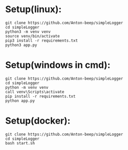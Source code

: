 # Setup(linux):
```shell
git clone https://github.com/Anton-beep/simpleLogger
cd simpleLogger
python3 -m venv venv
source venv/bin/activate
pip3 install -r requirements.txt
python3 app.py
```

# Setup(windows in cmd):
```shell
git clone https://github.com/Anton-beep/simpleLogger
cd simpleLogger
python -m venv venv
call venv\Scripts\activate
pip install -r requirements.txt
python app.py
```

# Setup(docker):
```shell
git clone https://github.com/Anton-beep/simpleLogger
cd simpleLogger
bash start.sh
```